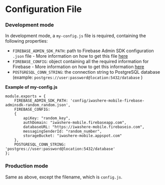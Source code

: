 # Configuration File

### Development mode

In development mode, a `my-config.js` file is required, containing the following properties:

- `FIREBASE_ADMIN_SDK_PATH`: path to Firebase Admin SDK configuration `.json` file - More information on how to get this file [here](https://firebase.google.com/docs/admin/setup)
- `FIREBASE_CONFIG`: object containing all the required information for Firebase - More information on how to get this information [here](https://firebase.google.com/docs/auth/web/custom-auth)
- `POSTGRESQL_CONN_STRING`: the connection string to PostgreSQL database (example: `postgres://user:password@location:5432/database` )

__Example of my-config.js__
```
module.exports = {
    FIREBASE_ADMIN_SDK_PATH: 'config/iwashere-mobile-firebase-adminsdk-random_random.json',
    FIREBASE_CONFIG:
    {
        apiKey: "random_key",
        authDomain: "iwashere-mobile.firebaseapp.com",
        databaseURL: "https://iwashere-mobile.firebaseio.com",
        messagingSenderId: "random_number",
        storageBucket: "iwashere-mobile.appspot.com"
    },
    POSTGRESQL_CONN_STRING: 'postgres://user:password@location:5432/database'
};
```
### Production mode

Same as above, except the filename, which is `config.js`.
